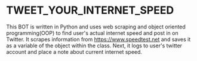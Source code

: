 # TWEET_YOUR_INTERNET_SPEED
This BOT is written in Python and uses web scraping and object oriented programming(OOP) to find user's actual internet speed and post in on Twitter.
It scrapes information from https://www.speedtest.net and saves it as a variable of the object within the class. 
Next, it logs to user's twitter account and place a note about current internet speed. 

